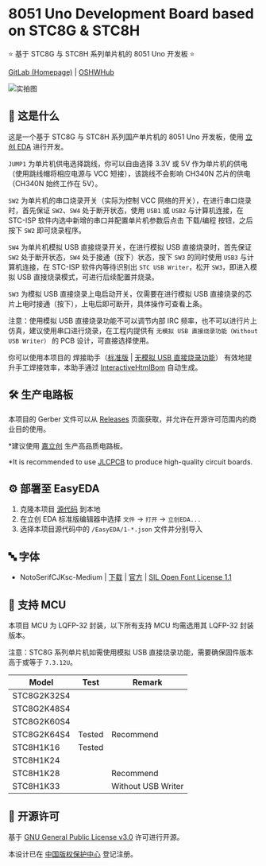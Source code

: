 # 8051 Uno Development Board based on STC8G & STC8H

⭐ 基于 STC8G 与 STC8H 系列单片机的 8051 Uno 开发板 ⭐

[GitLab (Homepage)](https://gitlab.soraharu.com/XiaoXi/8051-Uno-Development-Board-based-on-STC8G-and-STC8H) | [OSHWHub](https://oshwhub.com/yanranxiaoxi/8051-Uno-Development-Board-based-on-STC8G-and-STC8H)

![实拍图](https://downloadserver.soraharu.com:7000/8051%20Uno%20Development%20Board%20based%20on%20STC8G%20and%20STC8H/Image/Product_quality_5.jpg)

## 🤔 这是什么

这是一个基于 STC8G 与 STC8H 系列国产单片机的 8051 Uno 开发板，使用 [立创 EDA](https://lceda.cn/) 进行开发。

`JUMP1` 为单片机供电选择跳线，你可以自由选择 3.3V 或 5V 作为单片机的供电（使用跳线帽将相应电源与 VCC 短接），该跳线不会影响 CH340N 芯片的供电（CH340N 始终工作在 5V）。

`SW2` 为单片机的串口烧录开关（实际为控制 VCC 网络的开关），在进行串口烧录时，首先保证 `SW2`、`SW4` 处于断开状态，使用 `USB1` 或 `USB2` 与计算机连接，在 STC-ISP 软件内选中新增的串口并配置单片机参数后点击 下载/编程 按钮，之后按下 `SW2` 即可烧录程序。

`SW4` 为单片机模拟 USB 直接烧录开关，在进行模拟 USB 直接烧录时，首先保证 `SW2` 处于断开状态，`SW4` 处于接通（按下）状态，按下 `SW3` 的同时使用 `USB3` 与计算机连接，在 STC-ISP 软件内等待识别出 `STC USB Writer`，松开 `SW3`，即进入模拟 USB 直接烧录模式，可进行后续配置并烧录。

`SW3` 为模拟 USB 直接烧录上电启动开关，仅需要在进行模拟 USB 直接烧录的芯片上电时接通（按下），上电后即可断开，具体操作可查看上条。

注意：使用模拟 USB 直接烧录功能不可以调节内部 IRC 频率，也不可以进行片上仿真，建议使用串口进行烧录，在工程内提供有 `无模拟 USB 直接烧录功能（Without USB Writer）` 的 PCB 设计，可直接选择使用。

你可以使用本项目的 焊接助手（[标准版](https://htmlpreview.soraharu.com/?https://gitlab.soraharu.com/XiaoXi/8051-Uno-Development-Board-based-on-STC8G-and-STC8H/-/raw/master/InteractiveHtmlBom/index.html) | [无模拟 USB 直接烧录功能](https://htmlpreview.soraharu.com/?https://gitlab.soraharu.com/XiaoXi/8051-Uno-Development-Board-based-on-STC8G-and-STC8H/-/raw/master/InteractiveHtmlBom/index_Without-USB-Writer.html)） 有效地提升手工焊接效率，本助手通过 [InteractiveHtmlBom](https://gitlab.soraharu.com/XiaoXi/InteractiveHtmlBom) 自动生成。

## 🛠️ 生产电路板

本项目的 Gerber 文件可以从 [Releases](https://gitlab.soraharu.com/XiaoXi/8051-Uno-Development-Board-based-on-STC8G-and-STC8H/-/releases) 页面获取，并允许在开源许可范围内的商业目的使用。

*建议使用 [嘉立创](https://www.jlc.com/) 生产高品质电路板。

*It is recommended to use [JLCPCB](https://jlcpcb.com/) to produce high-quality circuit boards.

## ⚙️ 部署至 EasyEDA

1. 克隆本项目 [源代码](https://gitlab.soraharu.com/XiaoXi/8051-Uno-Development-Board-based-on-STC8G-and-STC8H/-/archive/master/8051-Uno-Development-Board-based-on-STC8G-and-STC8H-master.zip) 到本地
2. 在立创 EDA 标准版编辑器中选择 `文件` -> `打开` -> `立创EDA...`
3. 选择本项目源代码中的 `/EasyEDA/1-*.json` 文件并分别导入

## 🔤 字体

- NotoSerifCJKsc-Medium | [下载](https://github.com/googlefonts/noto-cjk/raw/main/Serif/NotoSerifCJKsc-Medium.otf) | [官方](https://github.com/googlefonts/noto-cjk) | [SIL Open Font License 1.1](https://choosealicense.com/licenses/ofl-1.1/)

## 📄 支持 MCU

本项目 MCU 为 LQFP-32 封装，以下所有支持 MCU 均需选用其 LQFP-32 封装版本。

注意：STC8G 系列单片机如需使用模拟 USB 直接烧录功能，需要确保固件版本高于或等于 `7.3.12U`。

| Model       | Test   | Remark             |
| ----------- | ------ | ------------------ |
| STC8G2K32S4 |        |                    |
| STC8G2K48S4 |        |                    |
| STC8G2K60S4 |        |                    |
| STC8G2K64S4 | Tested | Recommend          |
| STC8H1K16   | Tested |                    |
| STC8H1K24   |        |                    |
| STC8H1K28   |        | Recommend          |
| STC8H1K33   |        | Without USB Writer |

## 📜 开源许可

基于 [GNU General Public License v3.0](https://choosealicense.com/licenses/gpl-3.0/) 许可进行开源。

本设计已在 [中国版权保护中心](https://www.ccopyright.com.cn/) 登记注册。
